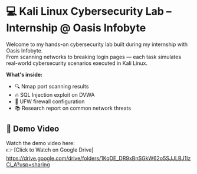 # 💻 Kali Linux Cybersecurity Lab – Internship @ Oasis Infobyte

Welcome to my hands-on cybersecurity lab built during my internship with Oasis Infobyte.  
From scanning networks to breaking login pages — each task simulates real-world cybersecurity scenarios executed in Kali Linux.

**What's inside:**
- 🔍 Nmap port scanning results  
- 🔥 SQL Injection exploit on DVWA  
- 🔐 UFW firewall configuration  
- 📚 Research report on common network threats
## 🎥 Demo Video

Watch the demo video here:  
👉 [Click to Watch on Google Drive] https://drive.google.com/drive/folders/1KqDE_DR9xBnSGkW62o5SJJLBJ1IzCi_A?usp=sharing

